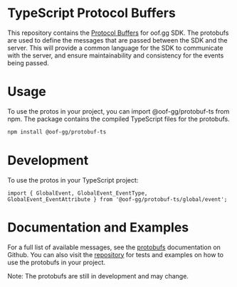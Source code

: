 # TypeScript Protocol Buffers
This repository contains the [Protocol Buffers](https://developers.google.com/protocol-buffers) for oof.gg SDK. The protobufs are used to define the messages that are passed between the SDK and the server. This will provide a common language for the SDK to communicate with the server, and ensure maintainability and consistency for the events being passed.

# Usage
To use the protos in your project, you can import @oof-gg/protobuf-ts from npm. The package contains the compiled TypeScript files for the protobufs.

```bash
npm install @oof-gg/protobuf-ts
```

# Development
To use the protos in your TypeScript project:
```
import { GlobalEvent, GlobalEvent_EventType, GlobalEvent_EventAttribute } from '@oof-gg/protobuf-ts/global/event';
```

# Documentation and Examples
For a full list of available messages, see the [protobufs](https://github.com/oof-gg/oof-protobufs/blob/main/generated/docs/docs.md) documentation on Github. You can also visit the [repository](https://github.com/oof-gg/oof-protobufs) for tests and examples on how to use the protobufs in your project.

Note: The protobufs are still in development and may change.